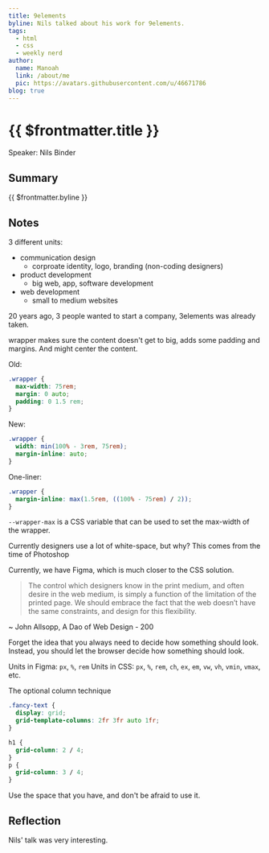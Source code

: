 ```yaml
---
title: 9elements
byline: Nils talked about his work for 9elements.
tags:
  - html
  - css
  - weekly nerd
author:
  name: Manoah
  link: /about/me
  pic: https://avatars.githubusercontent.com/u/46671786
blog: true
---
```


# {{ $frontmatter.title }}

Speaker: Nils Binder

## Summary

{{ $frontmatter.byline }}

## Notes

3 different units:

- communication design
  - corproate identity, logo, branding (non-coding designers)
- product development
  - big web, app, software development
- web development
  - small to medium websites

20 years ago, 3 people wanted to start a company, 3elements was already taken.

wrapper makes sure the content doesn't get to big, adds some padding and margins. And might center the content.

Old:

```css
.wrapper {
  max-width: 75rem;
  margin: 0 auto;
  padding: 0 1.5 rem;
}
```

New:

```css
.wrapper {
  width: min(100% - 3rem, 75rem);
  margin-inline: auto;
}
```

One-liner:

```css
.wrapper {
  margin-inline: max(1.5rem, ((100% - 75rem) / 2));
}
```

`--wrapper-max` is a CSS variable that can be used to set the max-width of the wrapper.

Currently designers use a lot of white-space, but why? This comes from the time of Photoshop

Currently, we have Figma, which is much closer to the CSS solution.

> The control which designers know in the print medium, and often desire in the web medium, is simply a function of the limitation of the printed page. We should embrace the fact that the web doesn’t have the same constraints, and design for this flexibility.

~ John Allsopp, A Dao of Web Design - 200

Forget the idea that you always need to decide how something should look. Instead, you should let the browser decide how something should look.

Units in Figma: `px`, `%`, `rem`
Units in CSS: `px`, `%`, `rem`, `ch`, `ex`, `em`, `vw`, `vh`, `vmin`, `vmax`, etc.

The optional column technique

```css
.fancy-text {
  display: grid;
  grid-template-columns: 2fr 3fr auto 1fr;
}

h1 {
  grid-column: 2 / 4;
}
p {
  grid-column: 3 / 4;
}
```

Use the space that you have, and don't be afraid to use it.

## Reflection

Nils' talk was very interesting.
